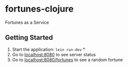 # fortunes-clojure

Fortunes as a Service

## Getting Started

1. Start the application: `lein run-dev` \*
2. Go to [localhost:8080](http://localhost:8080/) to see server status
2. Go to [localhost:8080/fortunes](http://localhost:8080/fortunes) to see a random fortune
